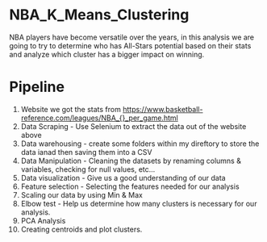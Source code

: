 # NBA_K_Means_Clustering
NBA players have become versatile over the years, in this analysis we are going to try to determine who has All-Stars potential based on their stats and analyze which cluster has a bigger impact on winning.

# Pipeline

1. Website we got the stats from https://www.basketball-reference.com/leagues/NBA_{}_per_game.html
2. Data Scraping - Use Selenium to extract the data out of the website above
3. Data warehousing - create some folders within my direftory to store the data ianad then saving them into a CSV
4. Data Manipulation - Cleaning the datasets by renaming columns & variables, checking for null values, etc...
5. Data visualization - Give us a good understanding of our data 
6. Feature selection - Selecting the features needed for our analysis
7. Scaling our data by using Min & Max
8. Elbow test - Help us determine how many clusters is necessary for our analysis.
9. PCA Analysis
10. Creating centroids and plot clusters.

